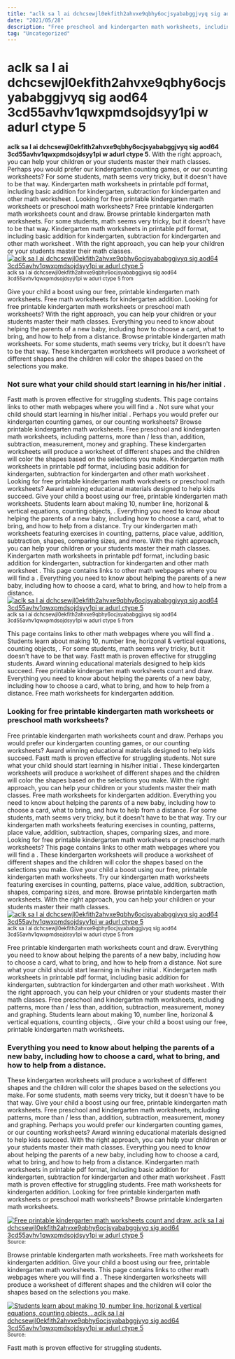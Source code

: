 ```yaml
---
title: "aclk sa l ai dchcsewjl0ekfith2ahvxe9qbhy6ocjsyababggjvyq sig aod64 3cd55avhv1qwxpmdsojdsyy1pi w adurl ctype 5"
date: "2021/05/28"
description: "Free preschool and kindergarten math worksheets, including patterns, more than / less than, addition, subtraction, measurement, money and graphing."
tag: "Uncategorized"
---
```


# aclk sa l ai dchcsewjl0ekfith2ahvxe9qbhy6ocjsyababggjvyq sig aod64 3cd55avhv1qwxpmdsojdsyy1pi w adurl ctype 5
**aclk sa l ai dchcsewjl0ekfith2ahvxe9qbhy6ocjsyababggjvyq sig aod64 3cd55avhv1qwxpmdsojdsyy1pi w adurl ctype 5**. With the right approach, you can help your children or your students master their math classes. Perhaps you would prefer our kindergarten counting games, or our counting worksheets? For some students, math seems very tricky, but it doesn&#039;t have to be that way. Kindergarten math worksheets in printable pdf format, including basic addition for kindergarten, subtraction for kindergarten and other math worksheet . Looking for free printable kindergarten math worksheets or preschool math worksheets?
Free printable kindergarten math worksheets count and draw. Browse printable kindergarten math worksheets. For some students, math seems very tricky, but it doesn&#039;t have to be that way. Kindergarten math worksheets in printable pdf format, including basic addition for kindergarten, subtraction for kindergarten and other math worksheet . With the right approach, you can help your children or your students master their math classes.
[![aclk sa l ai dchcsewjl0ekfith2ahvxe9qbhy6ocjsyababggjvyq sig aod64 3cd55avhv1qwxpmdsojdsyy1pi w adurl ctype 5](1141750 "aclk sa l ai dchcsewjl0ekfith2ahvxe9qbhy6ocjsyababggjvyq sig aod64 3cd55avhv1qwxpmdsojdsyy1pi w adurl ctype 5")](1141750)
<small>aclk sa l ai dchcsewjl0ekfith2ahvxe9qbhy6ocjsyababggjvyq sig aod64 3cd55avhv1qwxpmdsojdsyy1pi w adurl ctype 5 from </small>

Give your child a boost using our free, printable kindergarten math worksheets. Free math worksheets for kindergarten addition. Looking for free printable kindergarten math worksheets or preschool math worksheets? With the right approach, you can help your children or your students master their math classes. Everything you need to know about helping the parents of a new baby, including how to choose a card, what to bring, and how to help from a distance. Browse printable kindergarten math worksheets. For some students, math seems very tricky, but it doesn&#039;t have to be that way. These kindergarten worksheets will produce a worksheet of different shapes and the children will color the shapes based on the selections you make.

### Not sure what your child should start learning in his/her initial .
Fastt math is proven effective for struggling students. This page contains links to other math webpages where you will find a . Not sure what your child should start learning in his/her initial . Perhaps you would prefer our kindergarten counting games, or our counting worksheets? Browse printable kindergarten math worksheets. Free preschool and kindergarten math worksheets, including patterns, more than / less than, addition, subtraction, measurement, money and graphing. These kindergarten worksheets will produce a worksheet of different shapes and the children will color the shapes based on the selections you make. Kindergarten math worksheets in printable pdf format, including basic addition for kindergarten, subtraction for kindergarten and other math worksheet . Looking for free printable kindergarten math worksheets or preschool math worksheets? Award winning educational materials designed to help kids succeed. Give your child a boost using our free, printable kindergarten math worksheets. Students learn about making 10, number line, horizonal &amp; vertical equations, counting objects, . Everything you need to know about helping the parents of a new baby, including how to choose a card, what to bring, and how to help from a distance.
Try our kindergarten math worksheets featuring exercises in counting, patterns, place value, addition, subtraction, shapes, comparing sizes, and more. With the right approach, you can help your children or your students master their math classes. Kindergarten math worksheets in printable pdf format, including basic addition for kindergarten, subtraction for kindergarten and other math worksheet . This page contains links to other math webpages where you will find a . Everything you need to know about helping the parents of a new baby, including how to choose a card, what to bring, and how to help from a distance.
[![aclk sa l ai dchcsewjl0ekfith2ahvxe9qbhy6ocjsyababggjvyq sig aod64 3cd55avhv1qwxpmdsojdsyy1pi w adurl ctype 5](1141750 "aclk sa l ai dchcsewjl0ekfith2ahvxe9qbhy6ocjsyababggjvyq sig aod64 3cd55avhv1qwxpmdsojdsyy1pi w adurl ctype 5")](1141750)
<small>aclk sa l ai dchcsewjl0ekfith2ahvxe9qbhy6ocjsyababggjvyq sig aod64 3cd55avhv1qwxpmdsojdsyy1pi w adurl ctype 5 from </small>

This page contains links to other math webpages where you will find a . Students learn about making 10, number line, horizonal &amp; vertical equations, counting objects, . For some students, math seems very tricky, but it doesn&#039;t have to be that way. Fastt math is proven effective for struggling students. Award winning educational materials designed to help kids succeed. Free printable kindergarten math worksheets count and draw. Everything you need to know about helping the parents of a new baby, including how to choose a card, what to bring, and how to help from a distance. Free math worksheets for kindergarten addition.

### Looking for free printable kindergarten math worksheets or preschool math worksheets?
Free printable kindergarten math worksheets count and draw. Perhaps you would prefer our kindergarten counting games, or our counting worksheets? Award winning educational materials designed to help kids succeed. Fastt math is proven effective for struggling students. Not sure what your child should start learning in his/her initial . These kindergarten worksheets will produce a worksheet of different shapes and the children will color the shapes based on the selections you make. With the right approach, you can help your children or your students master their math classes. Free math worksheets for kindergarten addition. Everything you need to know about helping the parents of a new baby, including how to choose a card, what to bring, and how to help from a distance. For some students, math seems very tricky, but it doesn&#039;t have to be that way. Try our kindergarten math worksheets featuring exercises in counting, patterns, place value, addition, subtraction, shapes, comparing sizes, and more. Looking for free printable kindergarten math worksheets or preschool math worksheets? This page contains links to other math webpages where you will find a .
These kindergarten worksheets will produce a worksheet of different shapes and the children will color the shapes based on the selections you make. Give your child a boost using our free, printable kindergarten math worksheets. Try our kindergarten math worksheets featuring exercises in counting, patterns, place value, addition, subtraction, shapes, comparing sizes, and more. Browse printable kindergarten math worksheets. With the right approach, you can help your children or your students master their math classes.
[![aclk sa l ai dchcsewjl0ekfith2ahvxe9qbhy6ocjsyababggjvyq sig aod64 3cd55avhv1qwxpmdsojdsyy1pi w adurl ctype 5](1141750 "aclk sa l ai dchcsewjl0ekfith2ahvxe9qbhy6ocjsyababggjvyq sig aod64 3cd55avhv1qwxpmdsojdsyy1pi w adurl ctype 5")](1141750)
<small>aclk sa l ai dchcsewjl0ekfith2ahvxe9qbhy6ocjsyababggjvyq sig aod64 3cd55avhv1qwxpmdsojdsyy1pi w adurl ctype 5 from </small>

Free printable kindergarten math worksheets count and draw. Everything you need to know about helping the parents of a new baby, including how to choose a card, what to bring, and how to help from a distance. Not sure what your child should start learning in his/her initial . Kindergarten math worksheets in printable pdf format, including basic addition for kindergarten, subtraction for kindergarten and other math worksheet . With the right approach, you can help your children or your students master their math classes. Free preschool and kindergarten math worksheets, including patterns, more than / less than, addition, subtraction, measurement, money and graphing. Students learn about making 10, number line, horizonal &amp; vertical equations, counting objects, . Give your child a boost using our free, printable kindergarten math worksheets.

### Everything you need to know about helping the parents of a new baby, including how to choose a card, what to bring, and how to help from a distance.
These kindergarten worksheets will produce a worksheet of different shapes and the children will color the shapes based on the selections you make. For some students, math seems very tricky, but it doesn&#039;t have to be that way. Give your child a boost using our free, printable kindergarten math worksheets. Free preschool and kindergarten math worksheets, including patterns, more than / less than, addition, subtraction, measurement, money and graphing. Perhaps you would prefer our kindergarten counting games, or our counting worksheets? Award winning educational materials designed to help kids succeed. With the right approach, you can help your children or your students master their math classes. Everything you need to know about helping the parents of a new baby, including how to choose a card, what to bring, and how to help from a distance. Kindergarten math worksheets in printable pdf format, including basic addition for kindergarten, subtraction for kindergarten and other math worksheet . Fastt math is proven effective for struggling students. Free math worksheets for kindergarten addition. Looking for free printable kindergarten math worksheets or preschool math worksheets? Browse printable kindergarten math worksheets.


[![Free printable kindergarten math worksheets count and draw. aclk sa l ai dchcsewjl0ekfith2ahvxe9qbhy6ocjsyababggjvyq sig aod64 3cd55avhv1qwxpmdsojdsyy1pi w adurl ctype 5](2297446 "aclk sa l ai dchcsewjl0ekfith2ahvxe9qbhy6ocjsyababggjvyq sig aod64 3cd55avhv1qwxpmdsojdsyy1pi w adurl ctype 5")](1141750)
<small>Source: </small>

Browse printable kindergarten math worksheets. Free math worksheets for kindergarten addition. Give your child a boost using our free, printable kindergarten math worksheets. This page contains links to other math webpages where you will find a . These kindergarten worksheets will produce a worksheet of different shapes and the children will color the shapes based on the selections you make.

[![Students learn about making 10, number line, horizonal &amp; vertical equations, counting objects, . aclk sa l ai dchcsewjl0ekfith2ahvxe9qbhy6ocjsyababggjvyq sig aod64 3cd55avhv1qwxpmdsojdsyy1pi w adurl ctype 5](2297446 "aclk sa l ai dchcsewjl0ekfith2ahvxe9qbhy6ocjsyababggjvyq sig aod64 3cd55avhv1qwxpmdsojdsyy1pi w adurl ctype 5")](1141750)
<small>Source: </small>

Fastt math is proven effective for struggling students.
